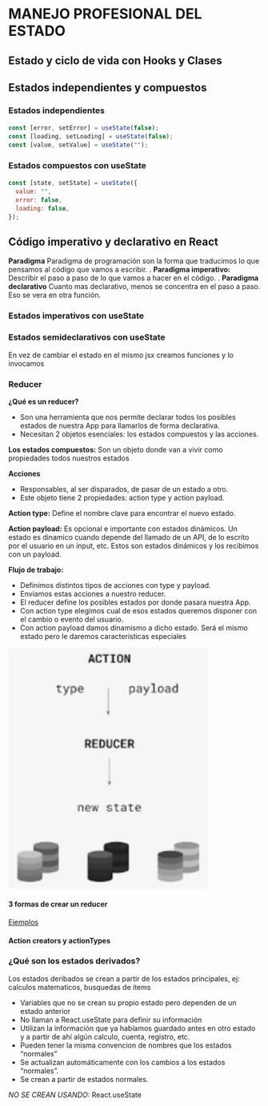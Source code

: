 # MANEJO PROFESIONAL DEL ESTADO

## Estado y ciclo de vida con Hooks y Clases

## Estados independientes y compuestos

### Estados independientes

```js
const [error, setError] = useState(false);
const [loading, setLoading] = useState(false);
const [value, setValue] = useState("");
```

### Estados compuestos con useState

```js
const [state, setState] = useState({
  value: "",
  error: false,
  loading: false,
});
```

## Código imperativo y declarativo en React

**Paradigma**
Paradigma de programación son la forma que traducimos lo que pensamos al código que vamos a escribir.
.
**Paradigma imperativo:**
Describir el paso a paso de lo que vamos a hacer en el código.
.
**Paradigma declarativo**
Cuanto mas declarativo, menos se concentra en el paso a paso. Eso se vera en otra función.

### Estados imperativos con useState

### Estados semideclarativos con useState

En vez de cambiar el estado en el mismo jsx creamos funciones y lo invocamos

### Reducer

**¿Qué es un reducer?**

- Son una herramienta que nos permite declarar todos los posibles estados de nuestra App para llamarlos de forma declarativa.
- Necesitan 2 objetos esenciales: los estados compuestos y las acciones.

**Los estados compuestos:** Son un objeto donde van a vivir como propiedades todos nuestros estados

**Acciones**

- Responsables, al ser disparados, de pasar de un estado a otro.
- Este objeto tiene 2 propiedades: action type y action payload.

**Action type:** Define el nombre clave para encontrar el nuevo estado.

**Action payload:** Es opcional e importante con estados dinámicos. Un estado es dinamico cuando depende del llamado de un API, de lo escrito por el usuario en un input, etc. Estos son estados dinámicos y los recibimos con un payload.

**Flujo de trabajo:**

- Definimos distintos tipos de acciones con type y payload.
- Enviamos estas acciones a nuestro reducer.
- El reducer define los posibles estados por donde pasara nuestra App.
- Con action type elegimos cual de esos estados queremos disponer con el cambio o evento del usuario.
- Con action payload damos dinamismo a dicho estado. Será el mismo estado pero le daremos características especiales

<img src="./public/assets/reducer.png" width=400 />

#### 3 formas de crear un reducer

[Ejemplos](./src/UseReducer.jsx)

#### Action creators y actionTypes

### ¿Qué son los estados derivados?

Los estados deribados se crean a partir de los estados principales, ej: calculos matematicos, busquedas de items

- Variables que no se crean su propio estado pero dependen de un estado anterior
- No llaman a React.useState para definir su información
- Utilizan la información que ya habíamos guardado antes en otro estado y a partir de ahí algún calculo, cuenta, registro, etc.
- Pueden tener la misma convencion de nombres que los estados “normales”
- Se actualizan automáticamente con los cambios a los estados “normales”.
- Se crean a partir de estados normales.

_NO SE CREAN USANDO:_ React.useState
